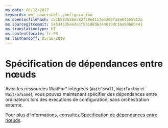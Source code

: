 ```yaml
---
ms.date: 06/12/2017
keywords: wmf,powershell,configuration
ms.openlocfilehash: c51b583658ec82f39e4117e4266fa2e645b5012a
ms.sourcegitcommit: 54534635eedacf531d8d6344019dc16a50b8b441
ms.translationtype: HT
ms.contentlocale: fr-FR
ms.lasthandoff: 05/16/2018
---
```

# <a name="specifying-cross-node-dependencies"></a>Spécification de dépendances entre nœuds

Avec les ressources WaitFor\* intégrées (`WaitForAll`, `WaitForAny` et `WaitForSome`), vous pouvez maintenant spécifier des dépendances entre ordinateurs lors des exécutions de configuration, sans orchestration externe.

Pour plus d’informations, consultez [Spécification de dépendances entre nœuds](https://msdn.microsoft.com/powershell/dsc/crossnodedependencies).

